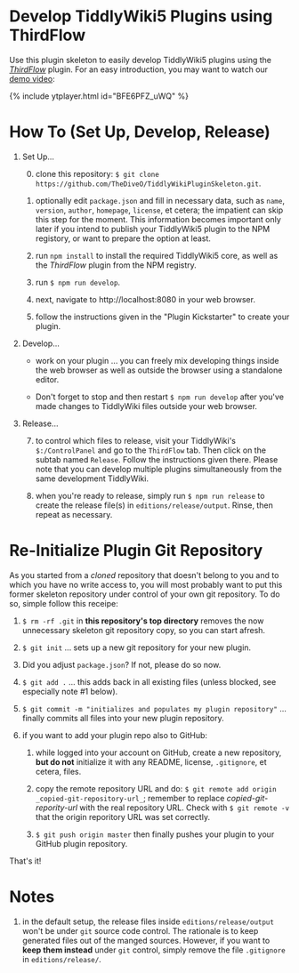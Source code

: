 # Develop TiddlyWiki5 Plugins using ThirdFlow

Use this plugin skeleton to easily develop TiddlyWiki5 plugins using the
_[ThirdFlow](https://github.com/TheDiveO/ThirdFlow)_ plugin. For an easy
introduction, you may want to watch our
[demo video](https://youtu.be/BFE6PFZ_uWQ):

{% include ytplayer.html id="BFE6PFZ_uWQ" %}


# How To (Set Up, Develop, Release)

1. Set Up...

    0. clone this repository:
       `$ git clone https://github.com/TheDiveO/TiddlyWikiPluginSkeleton.git`.

    1. optionally edit `package.json` and fill in necessary data, such as `name`,
       `version`, `author`, `homepage`, `license`, et cetera; the impatient can skip
        this step for the moment. This information becomes important only later if
        you intend to publish your TiddlyWiki5 plugin to the NPM registory, or
        want to prepare the option at least.

    2. run `npm install` to install the required TiddlyWiki5 core, as well as the
       _ThirdFlow_ plugin from the NPM registry.

    3. run `$ npm run develop`.

    4. next, navigate to http://localhost:8080 in your web browser.

    5. follow the instructions given in the "Plugin Kickstarter" to create your
      plugin.

2. Develop...

    * work on your plugin ... you can freely mix developing things inside the
      web browser as well as outside the browser using a standalone editor.

    * Don't forget to stop and then restart `$ npm run develop` after you've
      made changes to TiddlyWiki files outside your web browser.

3. Release...

    7. to control which files to release, visit your TiddlyWiki's `$:/ControlPanel`
       and go to the `ThirdFlow` tab. Then click on the subtab named `Release`.
       Follow the instructions given there. Please note that you can develop
       multiple plugins simultaneously from the same development TiddlyWiki.

    8. when you're ready to release, simply run `$ npm run release` to create the
       release file(s) in `editions/release/output`. Rinse, then repeat as
       necessary.


# Re-Initialize Plugin Git Repository

As you started from a _cloned_ repository that doesn't belong to you and to
which you have no write access to, you will most probably want to put this
former skeleton repository under control of your own git repository. To do
so, simple follow this receipe:

1. `$ rm -rf .git` in **this repository's top directory** removes the now
   unnecessary skeleton git repository copy, so you can start afresh.

2. `$ git init` ... sets up a new git repository for your new plugin.

3. Did you adjust `package.json`? If not, please do so now.

4. `$ git add .` ... this adds back in all existing files (unless blocked, see
   especially note #1 below).

5. `$ git commit -m "initializes and populates my plugin repository"` ...
   finally commits all files into your new plugin repository.

6. if you want to add your plugin repo also to GitHub:

   1. while logged into your account on GitHub, create a new repository, **but
      do not** initialize it with any README, license, `.gitignore`, et cetera, files.

   2. copy the remote repository URL and do:
      `$ git remote add origin _copied-git-repository-url_`; remember to
      replace _copied-git-repority-url_ with the real repository URL. Check
      with `$ git remote -v` that the origin reporitory URL was set correctly.

   3. `$ git push origin master` then finally pushes your plugin to your GitHub
      plugin repository.

That's it!


# Notes

1. in the default setup, the release files inside `editions/release/output`
   won't be under `git` source code control. The rationale is to keep generated
   files out of the manged sources. However, if you want to **keep them
   instead** under `git` control, simply remove the file `.gitignore` in
   `editions/release/`.
